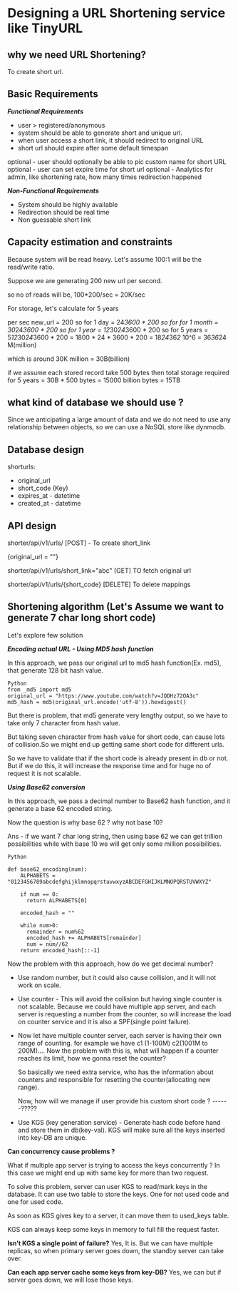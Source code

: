 # Designing a URL Shortening service like TinyURL

## why we need URL Shortening?

To create short url.

## Basic Requirements

***Functional Requirements***
- user > registered/anonymous
- system should be able to generate short and unique url.
- when user access a short link, it should redirect to original URL
- short url should expire after some default timespan

optional - user should optionally be able to pic custom name for short URL
optional - user can set expire time for short url
optional - Analytics for admin, like shortening rate, how many times redirection
           happened


***Non-Functional Requirements***

-  System should be highly available
-  Redirection should be real time
-  Non guessable short link


## Capacity estimation and constraints

Because system will be read heavy. Let's assume 100:1 will be the read/write ratio.

Suppose we are generating 200 new url per second.

so no of reads will be, 100*200/sec = 20K/sec

For storage, let's calculate for 5 years

per sec new_url = 200
so for 1 day = 24*3600 * 200
so for for 1 month = 30*24*3600 * 200
so for 1 year = 12*30*24*3600 * 200
so for 5 years = 5*12*30*24*3600 * 200 = 1800 * 24 * 3600 * 200 = 18*24*36*2* 10^6 = 36*36*24 M(million)

which is around 30K million = 30B(billion)

if we assume each stored record take 500 bytes
then total storage required for 5 years = 30B * 500 bytes = 15000 billion bytes = 15TB

## what kind of database we should use ?

Since we anticipating a large amount of data and we do not need to use any
relationship between objects, so we can use a NoSQL store like dynmodb.


## Database design

shorturls:

 - original_url
 - short_code (Key)
 - expires_at - datetime
 - created_at - datetime


## API design

shorter/api/v1/urls/ [POST] - To create short_link

{original_url = ""}

shorter/api/v1/urls/short_link="abc"  [GET] TO fetch original url

shorter/api/v1/urls/{short_code} [DELETE]  To delete mappings



## Shortening algorithm (Let's Assume we want to generate 7 char long short code)

Let's explore few solution

***Encoding actual URL - Using MD5 hash function***

In this approach, we pass our original url to md5 hash function(Ex. md5),
that generate 128 bit hash value.

```
Python
from _md5 import md5
original_url = "https://www.youtube.com/watch?v=JQDHz72OA3c"
md5_hash = md5(original_url.encode('utf-8')).hexdigest()
```

But there is problem, that md5 generate very lengthy output, so we have to take
only 7 character from hash value.

But taking seven character from hash value for short code, can cause lots of
collision.So we might end up getting same short code for different urls.

So we have to validate that if the short code is already present in db or not.
But if we do this, it will increase the response time and for huge no of request
it is not scalable.


***Using Base62 conversion***

In this approach, we pass a decimal number to Base62 hash function, and it generate a base 62 encoded string.

Now the question is why base 62 ? why not base 10?

Ans - if we want 7 char long string, then using base 62 we can get trillion possibilities
while with base 10 we will get only some million possibilities.


```
Python

def base62_encoding(num):
    ALPHABETS = "0123456789abcdefghijklmnopqrstuvwxyzABCDEFGHIJKLMNOPQRSTUVWXYZ"

    if num == 0:
      return ALPHABETS[0]

    encoded_hash = ""

    while num>0:
      remainder = num%62
      encoded_hash += ALPHABETS[remainder]
      num = num//62
    return encoded_hash[::-1]

```

Now the problem with this approach, how do we get decimal number?

- Use random number, but it could also cause collision, and it will not work on scale.
- Use counter - This will avoid the collision but having single counter is not scalable.
  Because we could have multiple app server, and each server is requesting a number from the counter, so will increase the load on counter service and it is also a SPF(single point failure).

- Now let have multiple counter server, each server is having their own range of counting.
  for example we have c1 (1-100M) c2(1001M to 200M)....
  Now the problem with this is, what will happen if a counter reaches its limit, how
  we gonna reset the counter?

  So basically we need extra service, who has the information about counters and
  responsible for resetting the counter(allocating new range).

  Now, how will we manage if user provide his custom short code ? ------?????

- Use KGS (key generation service) - Generate hash code before hand and store them in db(key-val).
  KGS will make sure all the keys inserted into key-DB are unique.

**Can concurrency cause problems ?**

What if multiple app server is trying to access the keys concurrently ? In this
case we might end up with same key for more than two request.

To solve this problem, server can user KGS to read/mark keys in the database.
It can use two table to store the keys. One for not used code and one for used code.

As soon as KGS gives key to a server, it can move them to used_keys table.

KGS can always keep some keys in memory to full fill the request faster.

**Isn’t KGS a single point of failure?**
Yes, It is. But we can have multiple replicas, so when primary server goes down, the standby server can take over.

**Can each app server cache some keys from key-DB?**
Yes, we can but if server goes down, we will lose those keys.
